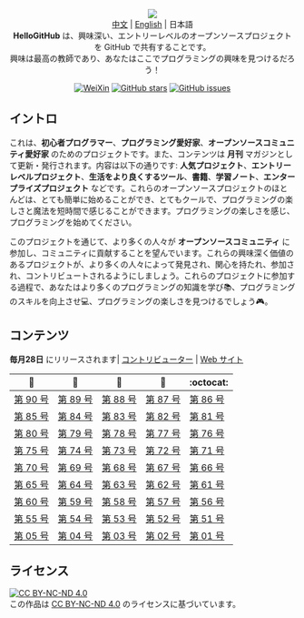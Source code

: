 <p align="center">
  <img src="https://cdn.jsdelivr.net/gh/521xueweihan/img_logo@main/logo/readme.gif"/>
  <br><a href="README.md">中文</a> | <a href="README_en.md">English</a> | 日本語
  <br><strong>HelloGitHub</strong> は、興味深い、エントリーレベルのオープンソースプロジェクトを GitHub で共有することです。
  <br>興味は最高の教師であり、あなたはここでプログラミングの興味を見つけるだろう！
</p>

<p align="center">
  <a href="https://raw.githubusercontent.com/521xueweihan/img_logo/master/logo/weixin.png"><img src="https://img.shields.io/badge/Talk-WeChat-brightgreen.svg?style=popout-square" alt="WeiXin"></a>
  <a href="https://github.com/521xueweihan/HelloGitHub/stargazers"><img src="https://img.shields.io/github/stars/521xueweihan/HelloGitHub.svg?style=popout-square" alt="GitHub stars"></a>
  <a href="https://github.com/521xueweihan/HelloGitHub/issues"><img src="https://img.shields.io/github/issues/521xueweihan/HelloGitHub.svg?style=popout-square" alt="GitHub issues"></a>
</p>

## イントロ

これは、**初心者プログラマー**、**プログラミング愛好家**、**オープンソースコミュニティ愛好家** のためのプロジェクトです。また、コンテンツは **月刊** マガジンとして更新・発行されます。内容は以下の通りです: **人気プロジェクト**、**エントリーレベルプロジェクト**、**生活をより良くするツール**、**書籍**、**学習ノート**、**エンタープライズプロジェクト** などです。これらのオープンソースプロジェクトのほとんどは、とても簡単に始めることができ、とてもクールで、プログラミングの楽しさと魔法を短時間で感じることができます。プログラミングの楽しさを感じ、プログラミングを始めてください。

このプロジェクトを通じて、より多くの人々が **オープンソースコミュニティ** に参加し、コミュニティに貢献することを望んでいます。これらの興味深く価値のあるプロジェクトが、より多くの人々によって発見され、関心を持たれ、参加され、コントリビュートされるようにしましょう。これらのプロジェクトに参加する過程で、あなたはより多くのプログラミングの知識を学び📚、プログラミングのスキルを向上させ💻、プログラミングの楽しさを見つけるでしょう🎮。

## コンテンツ

**毎月28日** にリリースされます| [コントリビューター](https://github.com/521xueweihan/HelloGitHub/blob/master/content/contributors.md) | [Web サイト](https://hellogithub.com)

| :card_index: | :jack_o_lantern: | :beer: | :fish_cake: | :octocat: |
| ------- | ----- | ------------ | ------ | --------- |
| [第 90 号](/content/HelloGitHub90.md) | [第 89 号](/content/HelloGitHub89.md) | [第 88 号](/content/HelloGitHub88.md) | [第 87 号](/content/HelloGitHub87.md) | [第 86 号](/content/HelloGitHub86.md) |
| [第 85 号](/content/HelloGitHub85.md) | [第 84 号](/content/HelloGitHub84.md) | [第 83 号](/content/HelloGitHub83.md) | [第 82 号](/content/HelloGitHub82.md) | [第 81 号](/content/HelloGitHub81.md) |
| [第 80 号](/content/HelloGitHub80.md) | [第 79 号](/content/HelloGitHub79.md) | [第 78 号](/content/HelloGitHub78.md) | [第 77 号](/content/HelloGitHub77.md) | [第 76 号](/content/HelloGitHub76.md) |
| [第 75 号](/content/HelloGitHub75.md) | [第 74 号](/content/HelloGitHub74.md) | [第 73 号](/content/HelloGitHub73.md) | [第 72 号](/content/HelloGitHub72.md) | [第 71 号](/content/HelloGitHub71.md) |
| [第 70 号](/content/HelloGitHub70.md) | [第 69 号](/content/HelloGitHub69.md) | [第 68 号](/content/HelloGitHub68.md) | [第 67 号](/content/HelloGitHub67.md) | [第 66 号](/content/HelloGitHub66.md) |
| [第 65 号](/content/HelloGitHub65.md) | [第 64 号](/content/HelloGitHub64.md) | [第 63 号](/content/HelloGitHub63.md) | [第 62 号](/content/HelloGitHub62.md) | [第 61 号](/content/HelloGitHub61.md) |
| [第 60 号](/content/HelloGitHub60.md) | [第 59 号](/content/HelloGitHub59.md) | [第 58 号](/content/HelloGitHub58.md) | [第 57 号](/content/HelloGitHub57.md) | [第 56 号](/content/HelloGitHub56.md) |
| [第 55 号](/content/HelloGitHub55.md) | [第 54 号](/content/HelloGitHub54.md) | [第 53 号](/content/HelloGitHub53.md) | [第 52 号](/content/HelloGitHub52.md) | [第 51 号](/content/HelloGitHub51.md) |
| [第 05 号](/content/05/HelloGitHub05.md) | [第 04 号](/content/04/HelloGitHub04.md) | [第 03 号](/content/03/HelloGitHub03.md) | [第 02 号](/content/02/HelloGitHub02.md) | [第 01 号](/content/01/HelloGitHub01.md) |


## ライセンス

<a rel="license" href="https://creativecommons.org/licenses/by-nc-nd/4.0/deed.en"><img alt="CC BY-NC-ND 4.0" style="border-width: 0" src="https://licensebuttons.net/l/by-nc-nd/4.0/88x31.png"></a><br>この作品は <a rel="license" href="https://creativecommons.org/licenses/by-nc-nd/4.0/deed.en">CC BY-NC-ND 4.0</a> のライセンスに基づいています。
